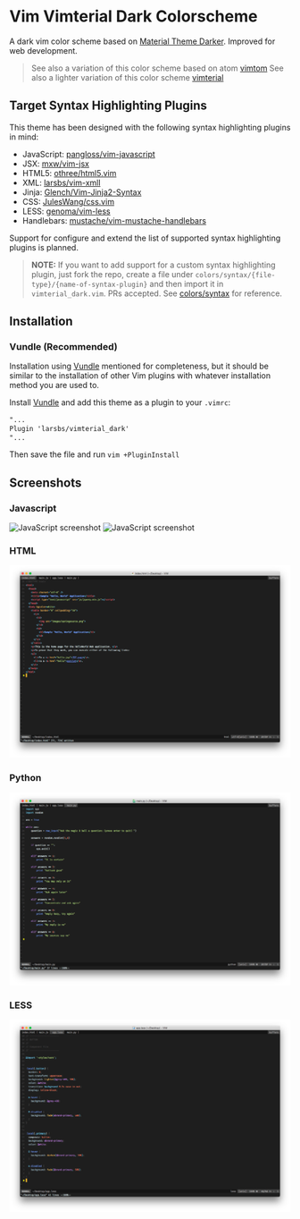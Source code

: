 # Vim Vimterial Dark Colorscheme

A dark vim color scheme based on [Material Theme Darker](http://equinusocio.github.io/material-theme). 
Improved for web development.

> See also a variation of this color scheme based on atom [vimtom](https://github.com/larsbs/vimtom)
> See also a lighter variation of this color scheme [vimterial](https://github.com/larsbs/vimterial)

## Target Syntax Highlighting Plugins

This theme has been designed with the following syntax highlighting plugins in mind:

 * JavaScript: [pangloss/vim-javascript](http://equinusocio.github.io/material-theme)
 * JSX: [mxw/vim-jsx](https://github.com/mxw/vim-jsx)
 * HTML5: [othree/html5.vim](https://github.com/othree/html5.vim)
 * XML: [larsbs/vim-xmll](https://github.com/larsbs/vim-xmll)
 * Jinja: [Glench/Vim-Jinja2-Syntax](https://github.com/Glench/Vim-Jinja2-Syntax)
 * CSS: [JulesWang/css.vim](https://github.com/JulesWang/css.vim)
 * LESS: [genoma/vim-less](https://github.com/genoma/vim-less)
 * Handlebars: [mustache/vim-mustache-handlebars](https://github.com/mustache/vim-mustache-handlebars)

Support for configure and extend the list of supported syntax highlighting plugins is planned.

> **NOTE:** If you want to add support for a custom syntax highlighting plugin, just fork the repo, create a file under `colors/syntax/{file-type}/{name-of-syntax-plugin}` and then import it in `vimterial_dark.vim`. PRs accepted. See [colors/syntax](colors/syntax) for reference.

## Installation

### Vundle (Recommended)

Installation using [Vundle](https://github.com/VundleVim/Vundle.vim) mentioned for completeness, but it should be similar to the installation of other Vim plugins with whatever installation method you are used to.

Install [Vundle](https://github.com/VundleVim/Vundle.vim) and add this theme as a plugin to your `.vimrc`:

```vim
"...
Plugin 'larsbs/vimterial_dark'
"...
```

Then save the file and run `vim +PluginInstall`


## Screenshots

### Javascript

![JavaScript screenshot](screenshots/js1.png)
![JavaScript screenshot](screenshots/js2.png)

### HTML

![HTML screenshot](screenshots/html.png)

### Python

![Python screenshot](screenshots/py.png)

### LESS

![LESS screenshot](screenshots/less.png)
